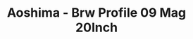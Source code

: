 ---
layout: product
title: "Aoshima - Brw Profile 09 Mag 20Inch"
price: "TBA" 
desc: "N/A"
img_path: "/assets/img/AO55182.webp"
brand: "N/A"
available: false
special_offer: false
new: false
soon: false
cat: "010000"
subcat: "013700"
subsubcat: "0N/A"
sifra: "AO55182"
popular: false
spec: false
---
